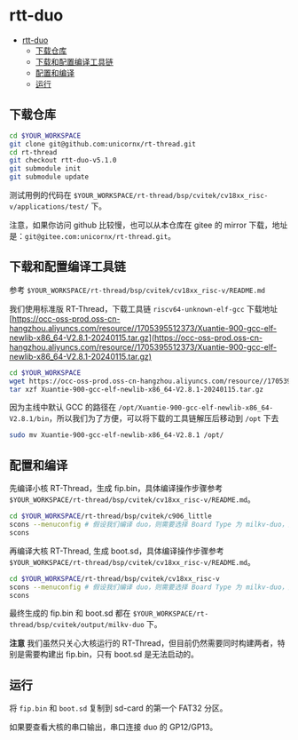 # rtt-duo

<!-- TOC -->

- [rtt-duo](#rtt-duo)
	- [下载仓库](#下载仓库)
	- [下载和配置编译工具链](#下载和配置编译工具链)
	- [配置和编译](#配置和编译)
	- [运行](#运行)

<!-- /TOC -->

## 下载仓库

```bash
cd $YOUR_WORKSPACE
git clone git@github.com:unicornx/rt-thread.git
cd rt-thread
git checkout rtt-duo-v5.1.0
git submodule init
git submodule update
```

测试用例的代码在 `$YOUR_WORKSPACE/rt-thread/bsp/cvitek/cv18xx_risc-v/applications/test/` 下。

注意，如果你访问 github 比较慢，也可以从本仓库在 gitee 的 mirror 下载，地址是：`git@gitee.com:unicornx/rt-thread.git`。

## 下载和配置编译工具链

参考 `$YOUR_WORKSPACE/rt-thread/bsp/cvitek/cv18xx_risc-v/README.md`

我们使用标准版 RT-Thread，下载工具链 `riscv64-unknown-elf-gcc` 下载地址  [https://occ-oss-prod.oss-cn-hangzhou.aliyuncs.com/resource//1705395512373/Xuantie-900-gcc-elf-newlib-x86_64-V2.8.1-20240115.tar.gz](https://occ-oss-prod.oss-cn-hangzhou.aliyuncs.com/resource//1705395512373/Xuantie-900-gcc-elf-newlib-x86_64-V2.8.1-20240115.tar.gz)

```bash
cd $YOUR_WORKSPACE
wget https://occ-oss-prod.oss-cn-hangzhou.aliyuncs.com/resource//1705395512373/Xuantie-900-gcc-elf-newlib-x86_64-V2.8.1-20240115.tar.gz
tar xzf Xuantie-900-gcc-elf-newlib-x86_64-V2.8.1-20240115.tar.gz
```

因为主线中默认 GCC 的路径在 `/opt/Xuantie-900-gcc-elf-newlib-x86_64-V2.8.1/bin`，所以我们为了方便，可以将下载的工具链解压后移动到 `/opt` 下去

```bash
sudo mv Xuantie-900-gcc-elf-newlib-x86_64-V2.8.1 /opt/
```

## 配置和编译

先编译小核 RT-Thread，生成 fip.bin，具体编译操作步骤参考 `$YOUR_WORKSPACE/rt-thread/bsp/cvitek/cv18xx_risc-v/README.md`。

```bash
cd $YOUR_WORKSPACE/rt-thread/bsp/cvitek/c906_little
scons --menuconfig # 假设我们编译 duo，则需要选择 Board Type 为 milkv-duo，默认为 milkv-duo256m
scons
```

再编译大核 RT-Thread, 生成 boot.sd，具体编译操作步骤参考 `$YOUR_WORKSPACE/rt-thread/bsp/cvitek/cv18xx_risc-v/README.md`。

```bash
cd $YOUR_WORKSPACE/rt-thread/bsp/cvitek/cv18xx_risc-v
scons --menuconfig # 假设我们编译 duo，则需要选择 Board Type 为 milkv-duo，默认为 milkv-duo256m
scons
```

最终生成的 fip.bin 和 boot.sd 都在 `$YOUR_WORKSPACE/rt-thread/bsp/cvitek/output/milkv-duo` 下。

**注意** 我们虽然只关心大核运行的 RT-Thread，但目前仍然需要同时构建两者，特别是需要构建出 fip.bin，只有 boot.sd 是无法启动的。

## 运行

将 `fip.bin` 和 `boot.sd` 复制到 sd-card 的第一个 FAT32 分区。

如果要查看大核的串口输出，串口连接 duo 的 GP12/GP13。





